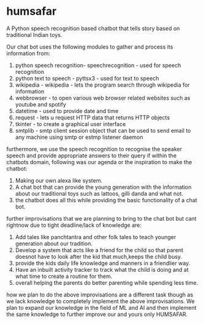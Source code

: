 # humsafar
A Python speech recognition based chatbot that tells story based on traditional Indian toys.


Our chat bot uses the following modules to gather and process its information from:
1. python speech recognition- speechrecognition - used for speech recognition
2. python text to speech - pyttsx3 - used for text to speech
3. wikipedia - wikipedia - lets the program search through wikipedia for information
4. webbrowser - to open various web browser related websites such as youtube and spotify
5. datetime - used to provide date and time
6. request - lets u request HTTP data that returns HTTP objects
7. tkinter -  to create a graphical user interface
8. smtplib - smtp client session object that can be used to send email to any machine using smtp or estmp listener daemon


furthermore, we use the speech recognition to recognise the speaker speech and provide appropriate answers to their query if within the chatbots domain, following was our agenda or the inspiration to make the chatbot:
1. Making our own alexa like system.
2. A chat bot that can provide the young generation with the information about our traditional toys such as lattoos, gilli danda and what not.
3. the chatbot does all this while providing the basic functionality of a chat bot.


further improvisations that we are planning to bring to the chat bot but cant rightnow due to tight deadline/lack of knowledge are:
1. Add tales like panchtantra and other folk tales to teach younger generation about our tradition.
2. Develop a system that acts like a friend for the child so that parent doesnot have to look after the kid that much,keeps the child busy.
3. provide the kids daily life knowledge and manners in a friendlier way.
4. Have an inbuilt activity tracker to track what the child is doing and at what time to create a routine for them.
5. overall helping the parents do better parenting while spending less time.


how we plan to do the above improvisations are a different task though as we lack knowledge to completely implement the above improvisations. We plan to expand our knowledge in the field of ML and AI and then implement the same knowledge to further improve our and yours only HUMSAFAR.
